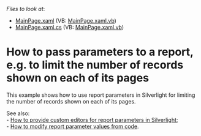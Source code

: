 <!-- default file list -->
*Files to look at*:

* [MainPage.xaml](./CS/SilverlightApplication22/MainPage.xaml) (VB: [MainPage.xaml.vb](./VB/SilverlightApplication22/MainPage.xaml.vb))
* [MainPage.xaml.cs](./CS/SilverlightApplication22/MainPage.xaml.cs) (VB: [MainPage.xaml.vb](./VB/SilverlightApplication22/MainPage.xaml.vb))
<!-- default file list end -->
# How to pass parameters to a report, e.g. to limit the number of records shown on each of its pages


<p>This example shows how to use report parameters in Silverlight for limiting the number of records shown on each of its pages.</p><p>See also:<br />
- <a href="https://www.devexpress.com/Support/Center/p/E2856">How to provide custom editors for report parameters in Silverlight</a>;<br />
- <a href="https://www.devexpress.com/Support/Center/p/E2887">How to modify report parameter values from code</a>.</p>

<br/>



